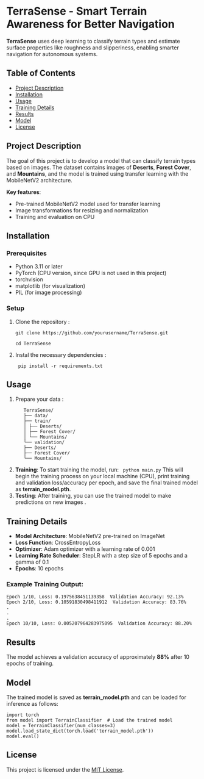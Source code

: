 # TerraSense - Smart Terrain Awareness for Better Navigation

**TerraSense** uses deep learning to classify terrain types and estimate surface properties like roughness and slipperiness, enabling smarter navigation for autonomous systems.

## Table of Contents

- [Project Description](#project-description)
- [Installation](#installation)
- [Usage](#usage)
- [Training Details](#training-details)
- [Results](#results)
- [Model](#model)
- [License](#license)

## Project Description

The goal of this project is to develop a model that can classify terrain types based on images. The dataset contains images of **Deserts**, **Forest Cover**, and **Mountains**, and the model is trained using transfer learning with the MobileNetV2 architecture.

**Key features**:

- Pre-trained MobileNetV2 model used for transfer learning
- Image transformations for resizing and normalization
- Training and evaluation on CPU

## Installation

### Prerequisites

- Python 3.11 or later
- PyTorch (CPU version, since GPU is not used in this project)
- torchvision
- matplotlib (for visualization)
- PIL (for image processing)

### Setup

1. Clone the repository :

   `git clone https://github.com/yourusername/TerraSense.git`

   `cd TerraSense`

2. Instal the necessary dependencies :

   ` pip install -r requirements.txt`

## Usage

1. Prepare your data :
   ```
      TerraSense/
      ├── data/
      ├── train/
      │ ├── Deserts/
      │ ├── Forest Cover/
      │ └── Mountains/
      └── validation/
      ├── Deserts/
      ├── Forest Cover/
      └── Mountains/
   ```
2. **Training**: To start training the model, run: ` python main.py`
   This will begin the training process on your local machine (CPU), print training and validation loss/accuracy per epoch, and save the final trained model as **terrain_model.pth**.
3. **Testing**: After training, you can use the trained model to make predictions on new images .

## Training Details

- **Model Architecture**: MobileNetV2 pre-trained on ImageNet
- **Loss Function**: CrossEntropyLoss
- **Optimizer**: Adam optimizer with a learning rate of 0.001
- **Learning Rate Scheduler**: StepLR with a step size of 5 epochs and a gamma of 0.1
- **Epochs**: 10 epochs

### Example Training Output:

```
Epoch 1/10, Loss: 0.1975638451139358  Validation Accuracy: 92.13%
Epoch 2/10, Loss: 0.10591830498411912  Validation Accuracy: 83.76%
.
.
.
Epoch 10/10, Loss: 0.005207964283975095  Validation Accuracy: 88.20%
```

## Results

The model achieves a validation accuracy of approximately **88%** after 10 epochs of training.

## Model

The trained model is saved as **terrain_model.pth** and can be loaded for inference as follows:

```
import torch
from model import TerrainClassifier  # Load the trained model
model = TerrainClassifier(num_classes=3)
model.load_state_dict(torch.load('terrain_model.pth'))
model.eval()
```

## License

This project is licensed under the [MIT License](LICENSE).

